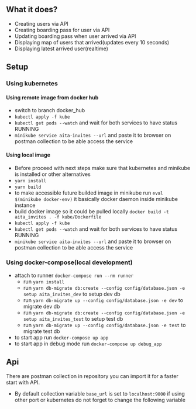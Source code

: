 ## What it does?

- Creating users via API
- Creating boarding pass for user via API
- Updating boarding pass when user arrived via API
- Displaying map of users that arrived(updates every 10 seconds)
- Displaying latest arrived user(realtime)

## Setup

### Using kubernetes

#### Using remote image from docker hub

- switch to branch docker_hub
- `kubectl apply -f kube`
- `kubectl get pods --watch` and wait for both services to have status RUNNING
- `minikube service aita-invites --url` and paste it to browser on postman collection to be able access the service

#### Using local image

- Before proceed with next steps make sure that kubernetes and minikube is installed or other alternatives
- `yarn install`
- `yarn build`
- to make accessible future builded image in minikube run `eval $(minikube docker-env)` it basically docker daemon inside minikube instance
- build docker image so it could be pulled locally `docker build -t aita_invites . -f kube/Dockerfile`
- `kubectl apply -f kube`
- `kubectl get pods --watch` and wait for both services to have status RUNNING
- `minikube service aita-invites --url` and paste it to browser on postman collection to be able access the service


### Using docker-compose(local development)

- attach to runner `docker-compose run --rm runner`
  - run `yarn install`
  - run `yarn db-migrate db:create --config config/database.json -e setup aita_invites_dev` to setup dev db
  - run `yarn db-migrate up --config config/database.json -e dev` to migrate dev db
  - run `yarn db-migrate db:create --config config/database.json -e setup aita_invites_test` to setup test db
  - run `yarn db-migrate up --config config/database.json -e test` to migrate test db
- to start app run `docker-compose up app`
- to start app in debug mode run `docker-compose up debug_app`


## Api

There are postman collection in repository you can import it for a faster start with API.
- By default collection variable `base_url` is set to `localhost:9000` if using other port or kubernetes do not forget to change the following variable
